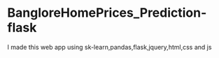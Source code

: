 # BangloreHomePrices_Prediction-flask
I made this web app using sk-learn,pandas,flask,jquery,html,css and js
